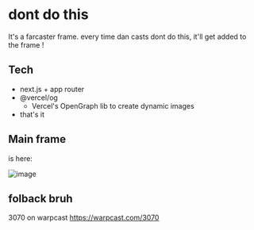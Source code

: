 # dont do this

It's a farcaster frame. every time dan casts dont do this, it'll get added to the frame !

## Tech

- next.js + app router
- @vercel/og
  - Vercel's OpenGraph lib to create dynamic images
- that's it

## Main frame

is here:

![image](https://github.com/eucalyptus-viminalis/dont-do-this/assets/65995595/7843e4a1-ed30-432c-83f4-674f8aaaa632)

## folback bruh

3070 on warpcast https://warpcast.com/3070
